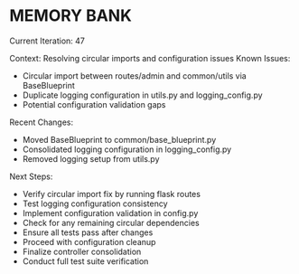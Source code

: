 # MEMORY BANK

Current Iteration: 47

Context: Resolving circular imports and configuration issues
Known Issues:
- Circular import between routes/admin and common/utils via BaseBlueprint
- Duplicate logging configuration in utils.py and logging_config.py
- Potential configuration validation gaps

Recent Changes:
- Moved BaseBlueprint to common/base_blueprint.py
- Consolidated logging configuration in logging_config.py
- Removed logging setup from utils.py

Next Steps:
- Verify circular import fix by running flask routes
- Test logging configuration consistency
- Implement configuration validation in config.py
- Check for any remaining circular dependencies
- Ensure all tests pass after changes
- Proceed with configuration cleanup
- Finalize controller consolidation
- Conduct full test suite verification
